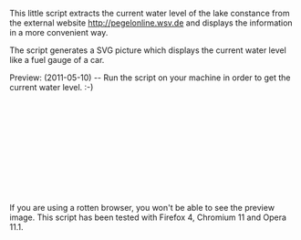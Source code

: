 This little script extracts the current water level of the lake constance from the external website http://pegelonline.wsv.de and displays the information in a more convenient way.

The script generates a SVG picture which displays the current water level like a fuel gauge of a car.

Preview: (2011-05-10) -- Run the script on your machine in order to get the current water level. :-)

<object data="https://github.com/downloads/gnuheidix/lake-level-meter/preview_20110511.svg" width="400" height="166" type="image/svg+xml">
<embed src="https://github.com/downloads/gnuheidix/lake-level-meter/preview_20110511.svg" width="400" height="166" type="image/svg+xml" />
</object>

If you are using a rotten browser, you won't be able to see the preview image. This script has been tested with Firefox 4, Chromium 11 and Opera 11.1.
